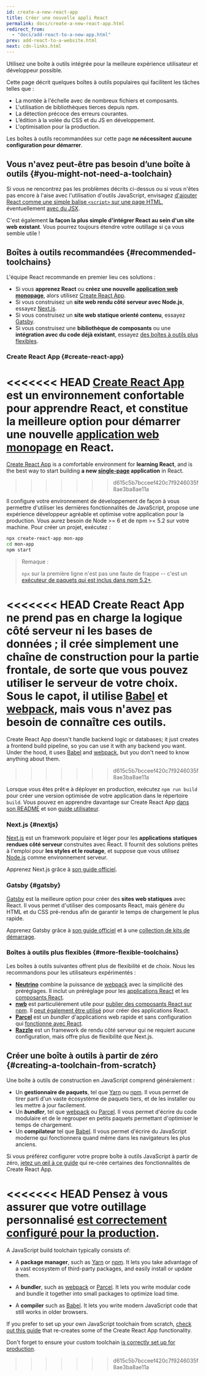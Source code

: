 ```yaml
---
id: create-a-new-react-app
title: Créer une nouvelle appli React
permalink: docs/create-a-new-react-app.html
redirect_from:
  - "docs/add-react-to-a-new-app.html"
prev: add-react-to-a-website.html
next: cdn-links.html
---
```


Utilisez une boîte à outils intégrée pour la meilleure expérience utilisateur et développeur possible.

Cette page décrit quelques boîtes à outils populaires qui facilitent les tâches telles que :

* La montée à l'échelle avec de nombreux fichiers et composants.
* L'utilisation de bibliothèques tierces depuis npm.
* La détection précoce des erreurs courantes.
* L’édition à la volée du CSS et du JS en développement.
* L'optimisation pour la production.

Les boîtes à outils recommandées sur cette page **ne nécessitent aucune configuration pour démarrer**.

## Vous n'avez peut-être pas besoin d’une boîte à outils {#you-might-not-need-a-toolchain}

Si vous ne rencontrez pas les problèmes décrits ci-dessus ou si vous n'êtes pas encore à l'aise avec l'utilisation d'outils JavaScript, envisagez [d'ajouter React comme une simple balise `<script>` sur une page HTML](/docs/add-react-to-a-website.html), éventuellement [avec du JSX](/docs/add-react-to-a-website.html#optional-try-react-with-jsx).

C'est également **la façon la plus simple d'intégrer React au sein d'un site web existant**. Vous pourrez toujours étendre votre outillage si ça vous semble utile !

## Boîtes à outils recommandées {#recommended-toolchains}

L'équipe React recommande en premier lieu ces solutions :

- Si vous **apprenez React** ou **créez une nouvelle [application web monopage](/docs/glossary.html#single-page-application)**, alors utilisez [Create React App](#create-react-app).
- Si vous construisez un **site web rendu côté serveur avec Node.js**, essayez [Next.js](#nextjs).
- Si vous construisez un **site web statique orienté contenu**, essayez [Gatsby](#gatsby).
- Si vous construisez une **bibliothèque de composants** ou une **intégration avec du code déjà existant**, essayez [des boîtes à outils plus flexibles](#more-flexible-toolchains).

### Create React App {#create-react-app}

<<<<<<< HEAD
[Create React App](http://github.com/facebookincubator/create-react-app) est un environnement confortable pour **apprendre React**, et constitue la meilleure option pour démarrer **une nouvelle [application web monopage](/docs/glossary.html#single-page-application)** en React.
=======
[Create React App](https://github.com/facebookincubator/create-react-app) is a comfortable environment for **learning React**, and is the best way to start building **a new [single-page](/docs/glossary.html#single-page-application) application** in React.
>>>>>>> d615c5b7bcceef420c7f9246035f8ae3ba8ae11a

Il configure votre environnement de développement de façon à vous permettre d'utiliser les dernières fonctionnalités de JavaScript, propose une expérience développeur agréable et optimise votre application pour la production. Vous aurez besoin de Node >= 6 et de npm >= 5.2 sur votre machine. Pour créer un projet, exécutez :

```bash
npx create-react-app mon-app
cd mon-app
npm start
```

> Remaque :
>
> `npx` sur la première ligne n'est pas une faute de frappe -- c'est un [exécuteur de paquets qui est inclus dans npm 5.2+](https://medium.com/@maybekatz/introducing-npx-an-npm-package-runner-55f7d4bd282b).

<<<<<<< HEAD
Create React App ne prend pas en charge la logique côté serveur ni les bases de données ; il crée simplement une chaîne de construction pour la partie frontale, de sorte que vous pouvez utiliser le serveur de votre choix. Sous le capot, il utilise [Babel](http://babeljs.io/) et [webpack](https://webpack.js.org/), mais vous n'avez pas besoin de connaître ces outils.
=======
Create React App doesn't handle backend logic or databases; it just creates a frontend build pipeline, so you can use it with any backend you want. Under the hood, it uses [Babel](https://babeljs.io/) and [webpack](https://webpack.js.org/), but you don't need to know anything about them.
>>>>>>> d615c5b7bcceef420c7f9246035f8ae3ba8ae11a

Lorsque vous êtes prêt·e à déployer en production, exécutez `npm run build` pour créer une version optimisée de votre application dans le répertoire `build`. Vous pouvez en apprendre davantage sur Create React App [dans son README](https://github.com/facebookincubator/create-react-app#create-react-app-) et son [guide utilisateur](https://github.com/facebookincubator/create-react-app/blob/master/packages/react-scripts/template/README.md#table-of-contents).

### Next.js {#nextjs}

[Next.js](https://nextjs.org/) est un framework populaire et léger pour les **applications statiques rendues côté serveur** construites avec React. Il fournit des solutions prêtes à l'emploi pour **les styles et le routage**, et suppose que vous utilisez [Node.js](https://nodejs.org/) comme environnement serveur.

Apprenez Next.js grâce à [son guide officiel](https://nextjs.org/learn/).

### Gatsby {#gatsby}

[Gatsby](https://www.gatsbyjs.org/) est la meilleure option pour créer des **sites web statiques** avec React. Il vous permet d'utiliser des composants React, mais génère du HTML et du CSS pré-rendus afin de garantir le temps de chargement le plus rapide.

Apprenez Gatsby grâce à [son guide officiel](https://www.gatsbyjs.org/docs/) et à une [collection de kits de démarrage](https://www.gatsbyjs.org/docs/gatsby-starters/).

### Boîtes à outils plus flexibles {#more-flexible-toolchains}

Les boîtes à outils suivantes offrent plus de flexibilité et de choix. Nous les recommandons pour les utilisateurs expérimentés :

- **[Neutrino](https://neutrinojs.org/)** combine la puissance de [webpack](https://webpack.js.org/) avec la simplicité des préréglages. Il inclut un préréglage pour les [applications React](https://neutrinojs.org/packages/react/) et les [composants React](https://neutrinojs.org/packages/react-components/).
- **[nwb](https://github.com/insin/nwb)** est particulièrement utile pour [publier des composants React sur npm](https://github.com/insin/nwb/blob/master/docs/guides/ReactComponents.md#developing-react-components-and-libraries-with-nwb). Il [peut également être utilisé](https://github.com/insin/nwb/blob/master/docs/guides/ReactApps.md#developing-react-apps-with-nwb) pour créer des applications React.
- **[Parcel](https://parceljs.org/)** est un *bundler* d'applications web rapide et sans configuration qui [fonctionne avec React](https://parceljs.org/recipes.html#react).
- **[Razzle](https://github.com/jaredpalmer/razzle)** est un framework de rendu côté serveur qui ne requiert aucune configuration, mais offre plus de flexibilité que Next.js.

## Créer une boîte à outils à partir de zéro {#creating-a-toolchain-from-scratch}

Une boîte à outils de construction en JavaScript comprend généralement :

* Un **gestionnaire de paquets**, tel que [Yarn](https://yarnpkg.com/) ou [npm](https://www.npmjs.com/). Il vous permet de tirer parti d'un vaste écosystème de paquets tiers, et de les installer ou les mettre à jour facilement.
* Un **_bundler_**, tel que [webpack](https://webpack.js.org/) ou [Parcel](https://parceljs.org/). Il vous permet d'écrire du code modulaire et de le regrouper en petits paquets permettant d'optimiser le temps de chargement.
* Un **compilateur** tel que [Babel](http://babeljs.io/). Il vous permet d'écrire du JavaScript moderne qui fonctionnera quand même dans les navigateurs les plus anciens.

Si vous préférez configurer votre propre boîte à outils JavaScript à partir de zéro, [jetez un œil à ce guide](https://blog.usejournal.com/creating-a-react-app-from-scratch-f3c693b84658) qui re-crée certaines des fonctionnalités de Create React App.

<<<<<<< HEAD
Pensez à vous assurer que votre outillage personnalisé [est correctement configuré pour la production](/docs/optimizing-performance.html#use-the-production-build).
=======
A JavaScript build toolchain typically consists of:

* A **package manager**, such as [Yarn](https://yarnpkg.com/) or [npm](https://www.npmjs.com/). It lets you take advantage of a vast ecosystem of third-party packages, and easily install or update them.

* A **bundler**, such as [webpack](https://webpack.js.org/) or [Parcel](https://parceljs.org/). It lets you write modular code and bundle it together into small packages to optimize load time.

* A **compiler** such as [Babel](https://babeljs.io/). It lets you write modern JavaScript code that still works in older browsers.

If you prefer to set up your own JavaScript toolchain from scratch, [check out this guide](https://blog.usejournal.com/creating-a-react-app-from-scratch-f3c693b84658) that re-creates some of the Create React App functionality.

Don't forget to ensure your custom toolchain [is correctly set up for production](/docs/optimizing-performance.html#use-the-production-build).
>>>>>>> d615c5b7bcceef420c7f9246035f8ae3ba8ae11a
